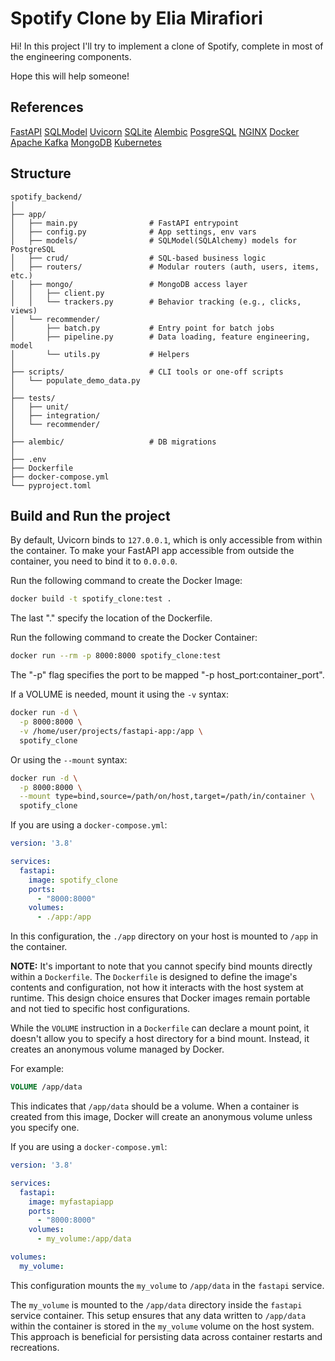 # Spotify Clone by Elia Mirafiori

Hi! In this project I'll try to implement a clone of Spotify, complete in most of the engineering components.

Hope this will help someone!

## References

[FastAPI](https://fastapi.tiangolo.com/)
[SQLModel](https://sqlmodel.tiangolo.com/)
[Uvicorn](https://www.uvicorn.org/settings/)
[SQLite](https://sqlite.org/index.html)
[Alembic](https://alembic.sqlalchemy.org/en/latest/)
[PosgreSQL](https://www.postgresql.org/)
[NGINX](https://nginx.org/en/#basic_http_features)
[Docker](https://www.docker.com/resources/)
[Apache Kafka](https://kafka.apache.org/)
[MongoDB](https://www.mongodb.com/)
[Kubernetes](https://kubernetes.io/)

## Structure

```text
spotify_backend/
│
├── app/
│   ├── main.py                # FastAPI entrypoint
│   ├── config.py              # App settings, env vars
│   ├── models/                # SQLModel(SQLAlchemy) models for PostgreSQL
│   ├── crud/                  # SQL-based business logic
│   ├── routers/               # Modular routers (auth, users, items, etc.)
│   ├── mongo/                 # MongoDB access layer
│   │   ├── client.py
│   │   └── trackers.py        # Behavior tracking (e.g., clicks, views)
│   └── recommender/
│       ├── batch.py           # Entry point for batch jobs
│       ├── pipeline.py        # Data loading, feature engineering, model
│       └── utils.py           # Helpers
│
├── scripts/                   # CLI tools or one-off scripts
│   └── populate_demo_data.py
│
├── tests/
│   ├── unit/
│   ├── integration/
│   └── recommender/
│
├── alembic/                   # DB migrations
│
├── .env
├── Dockerfile
├── docker-compose.yml
└── pyproject.toml
```

## Build and Run the project

By default, Uvicorn binds to `127.0.0.1`, which is only accessible from within the container. To make your FastAPI app accessible from outside the container, you need to bind it to `0.0.0.0`.

Run the following command to create the Docker Image:

```bash
docker build -t spotify_clone:test .
```

The last "." specify the location of the Dockerfile.

Run the following command to create the Docker Container:

```bash
docker run --rm -p 8000:8000 spotify_clone:test
```

The "-p" flag specifies the port to be mapped "-p host_port:container_port".

If a VOLUME is needed, mount it using the `-v` syntax:

```bash
docker run -d \
  -p 8000:8000 \
  -v /home/user/projects/fastapi-app:/app \
  spotify_clone
```

Or using the `--mount` syntax:

```bash
docker run -d \
  -p 8000:8000 \
  --mount type=bind,source=/path/on/host,target=/path/in/container \
  spotify_clone
```

If you are using a `docker-compose.yml`:

```yaml
version: '3.8'

services:
  fastapi:
    image: spotify_clone
    ports:
      - "8000:8000"
    volumes:
      - ./app:/app
```

In this configuration, the `./app` directory on your host is mounted to `/app` in the container.

**NOTE:**
It's important to note that you cannot specify bind mounts directly within a `Dockerfile`. The `Dockerfile` is designed to define the image's contents and configuration, not how it interacts with the host system at runtime. This design choice ensures that Docker images remain portable and not tied to specific host configurations.

While the `VOLUME` instruction in a `Dockerfile` can declare a mount point, it doesn't allow you to specify a host directory for a bind mount. Instead, it creates an anonymous volume managed by Docker.

For example:

```Dockerfile
VOLUME /app/data
```

This indicates that `/app/data` should be a volume. When a container is created from this image, Docker will create an anonymous volume unless you specify one.

If you are using a `docker-compose.yml`:

```yaml
version: '3.8'

services:
  fastapi:
    image: myfastapiapp
    ports:
      - "8000:8000"
    volumes:
      - my_volume:/app/data

volumes:
  my_volume:
```

This configuration mounts the `my_volume` to `/app/data` in the `fastapi` service.

The `my_volume` is mounted to the `/app/data` directory inside the `fastapi` service container. This setup ensures that any data written to `/app/data` within the container is stored in the `my_volume` volume on the host system. This approach is beneficial for persisting data across container restarts and recreations.
